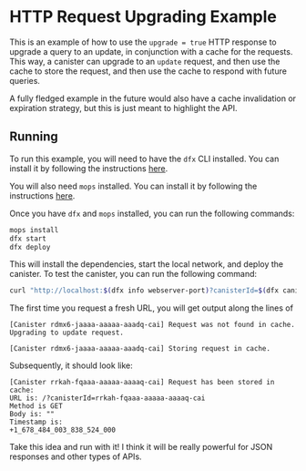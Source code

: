 # HTTP Request Upgrading Example

This is an example of how to use the `upgrade = true` HTTP response to upgrade a query to an update, in conjunction with a cache for the requests. This way, a canister can upgrade to an `update` request, and then use the cache to store the request, and then use the cache to respond with future queries.

A fully fledged example in the future would also have a cache invalidation or expiration strategy, but this is just meant to highlight the API.

## Running

To run this example, you will need to have the `dfx` CLI installed. You can install it by following the instructions [here](https://internetcomputer.org/docs/current/tutorials/deploy_sample_app).

You will also need `mops` installed. You can install it by following the instructions [here](https://j4mwm-bqaaa-aaaam-qajbq-cai.ic0.app/).

Once you have `dfx` and `mops` installed, you can run the following commands:

```bash
mops install
dfx start
dfx deploy
```

This will install the dependencies, start the local network, and deploy the canister. To test the canister, you can run the following command:

```bash
curl "http://localhost:$(dfx info webserver-port)?canisterId=$(dfx canister id cache)"
```

The first time you request a fresh URL, you will get output along the lines of

```
[Canister rdmx6-jaaaa-aaaaa-aaadq-cai] Request was not found in cache. Upgrading to update request.

[Canister rdmx6-jaaaa-aaaaa-aaadq-cai] Storing request in cache.
```

Subsequently, it should look like:

```
[Canister rrkah-fqaaa-aaaaa-aaaaq-cai] Request has been stored in cache:
URL is: /?canisterId=rrkah-fqaaa-aaaaa-aaaaq-cai
Method is GET
Body is: ""
Timestamp is:
+1_678_484_003_838_524_000
```

Take this idea and run with it! I think it will be really powerful for JSON responses and other types of APIs.
